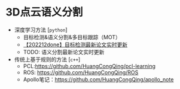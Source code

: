 # 3D点云语义分割


* 深度学习方法 [`python`]
  * 目标检测&语义分割&多目标跟踪（MOT）
  * [【202212done】目标检测最新论文实时更新](https://zhuanlan.zhihu.com/p/591349104)
  * TODO: 语义分割最新论文实时更新
* 传统上基于规则的方法 [`c++`]
  * PCL:https://github.com/HuangCongQing/pcl-learning
  * ROS:   https://github.com/HuangCongQing/ROS
  * Apollo笔记：https://github.com/HuangCongQing/apollo_note
